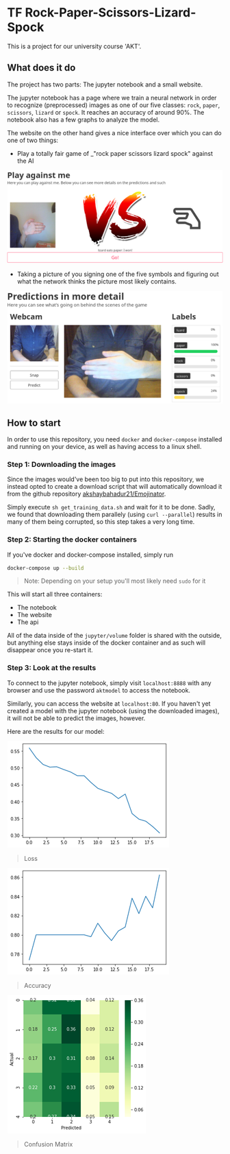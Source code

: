# TF Rock-Paper-Scissors-Lizard-Spock

This is a project for our university course 'AKT'.

## What does it do

The project has two parts: The jupyter notebook and a small website.

The jupyter notebook has a page where we train a neural network
in order to recognize (preprocessed) images as one of our five
classes: `rock`, `paper`, `scissors`, `lizard` or `spock`.
It reaches an accuracy of around 90%.
The notebook also has a few graphs to analyze the model.

The website on the other hand gives a nice interface over
which you can do one of two things:

- Play a totally fair game of _"rock paper scissors lizard
spock" against the AI

![An image of a player loosing against the AI](./doc-images/game.png)

- Taking a picture of you signing one of the five symbols
    and figuring out what the network thinks the picture
    most likely contains.

![An image of the more detailed view](./doc-images/details.png)

## How to start

In order to use this repository, you need `docker` and
`docker-compose` installed and running on your device, as well
as having access to a linux shell.

### Step 1: Downloading the images

Since the images would've been too big to put into this
repository, we instead opted to create a download script that
will automatically download it from the github repository
[akshaybahadur21/Emojinator](https://github.com/akshaybahadur21/Emojinator/tree/master/Rock_Paper_Scissor_Lizard_Spock/RPS_data).

Simply execute `sh get_training_data.sh` and wait for it to be done.
Sadly, we found that downloading them parallely (using
`curl --parallel`) results in many of them being corrupted, so
this step takes a very long time.

### Step 2: Starting the docker containers

If you've docker and docker-compose installed, simply run

```sh
docker-compose up --build
```

> Note: Depending on your setup you'll most likely need `sudo` for it

This will start all three containers:

- The notebook
- The website
- The api

All of the data inside of the `jupyter/volume` folder is shared
with the outside, but anything else stays
inside of the docker container and as such will disappear once
you re-start it.

### Step 3: Look at the results

To connect to the jupyter notebook, simply visit
`localhost:8888` with any browser and use the password
`aktmodel` to access the notebook.

Similarly, you can access the website at `localhost:80`.
If you haven't yet created a model with the jupyter notebook
(using the downloaded images), it will not be able to predict
the images, however.

Here are the results for our model:

![loss](./doc-images/loss.png)
> Loss

![accuracy](./doc-images/accuracy.png)
> Accuracy

![confusion-matrix](./doc-images/confusion-matrix.png)
> Confusion Matrix